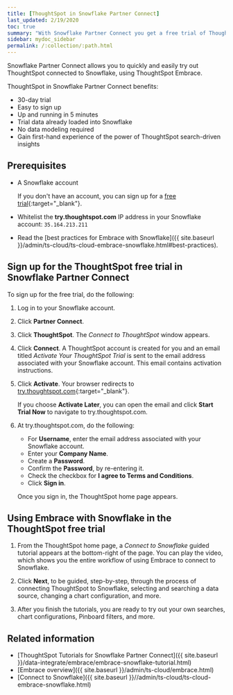 ```yaml
---
title: [ThoughtSpot in Snowflake Partner Connect]
last_updated: 2/19/2020
toc: true
summary: "With Snowflake Partner Connect you get a free trial of ThoughtSpot that allows you to try out ThoughtSpot Embrace to connect to Snowflake."
sidebar: mydoc_sidebar
permalink: /:collection/:path.html
---
```

Snowflake Partner Connect allows you to quickly and easily try out ThoughtSpot connected to Snowflake, using ThoughtSpot Embrace.

ThoughtSpot in Snowflake Partner Connect benefits:
- 30-day trial
- Easy to sign up
- Up and running in 5 minutes
- Trial data already loaded into Snowflake
- No data modeling required
- Gain first-hand experience of the power of ThoughtSpot search-driven insights

## Prerequisites

- A Snowflake account

  If you don't have an account, you can sign up for a [free trial](https://trial.snowflake.com/){:target="_blank"}.
- Whitelist the **try.thoughtspot.com** IP address in your Snowflake account: `35.164.213.211`   
- Read the [best practices for Embrace with Snowflake]({{ site.baseurl }}/admin/ts-cloud/ts-cloud-embrace-snowflake.html#best-practices).  

## Sign up for the ThoughtSpot free trial in Snowflake Partner Connect

To sign up for the free trial, do the following:

1. Log in to your Snowflake account.

2. Click **Partner Connect**.

3. Click **ThoughtSpot**.
   The _Connect to ThoughtSpot_ window appears.

4. Click **Connect**.
    A ThoughtSpot account is created for you and an email titled _Activate Your ThoughtSpot Trial_ is sent to the email address associated with your Snowflake account. This email contains activation instructions.

5. Click **Activate**. Your browser redirects to [try.thoughtspot.com](https://try.thoughtspot.com/){:target="_blank"}.

   If you choose **Activate Later**, you can open the email and click **Start Trial Now** to navigate to try.thoughtspot.com.  

6. At try.thoughtspot.com, do the following:
   - For **Username**, enter the email address associated with your Snowflake account.
   - Enter your **Company Name**.
   - Create a **Password**.
   - Confirm the **Password**, by re-entering it.
   - Check the checkbox for **I agree to Terms and Conditions**.
   - Click **Sign in**.

   Once you sign in, the ThoughtSpot home page appears.

## Using Embrace with Snowflake in the ThoughtSpot free trial

1. From the ThoughtSpot home page, a _Connect to Snowflake_ guided tutorial appears at the bottom-right of the page. You can play the video, which shows you the entire workflow of using Embrace to connect to Snowflake.

2. Click **Next**, to be guided, step-by-step, through the process of connecting ThoughtSpot to Snowflake, selecting and searching a data source, changing a chart configuration, and more.

3. After you finish the tutorials, you are ready to try out your own searches, chart configurations, Pinboard filters, and more.

## Related information

- [ThoughtSpot Tutorials for Snowflake Partner Connect]({{ site.baseurl }}/data-integrate/embrace/embrace-snowflake-tutorial.html)
- [Embrace overview]({{ site.baseurl }}/admin/ts-cloud/embrace.html)
- [Connect to Snowflake]({{ site.baseurl }}//admin/ts-cloud/ts-cloud-embrace-snowflake.html)
